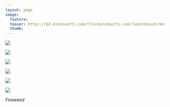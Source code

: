 ```yaml
---
layout: page
image:
  feature:
  teaser: https://b2.minimuutti.com/file/minimuutti-com/luontokuvat/kes%C3%A4/12/DS59185-245px.jpg
  thumb:
---
```


![](https://b2.minimuutti.com/file/minimuutti-com/luontokuvat/kes%C3%A4/12/DS59265-800px.jpg)

![](https://b2.minimuutti.com/file/minimuutti-com/luontokuvat/kes%C3%A4/12/DS59269-800px.jpg)

![](https://b2.minimuutti.com/file/minimuutti-com/luontokuvat/kes%C3%A4/12/DS59273-800px.jpg)

![](https://b2.minimuutti.com/file/minimuutti-com/luontokuvat/kes%C3%A4/12/DS59191-800px.jpg)

![](https://b2.minimuutti.com/file/minimuutti-com/luontokuvat/kes%C3%A4/12/DS59179-800px.jpg)

![](https://b2.minimuutti.com/file/minimuutti-com/luontokuvat/kes%C3%A4/12/DS59185-800px.jpg)

*Fireweed*
